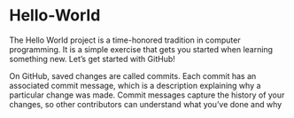 # Hello-World
The Hello World project is a time-honored tradition in computer programming. It is a simple exercise that gets you started when learning something new. Let’s get started with GitHub!

On GitHub, saved changes are called commits. Each commit has an associated commit message, which is a description explaining why a particular change was made. Commit messages capture the history of your changes, so other contributors can understand what you’ve done and why
